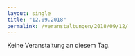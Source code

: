 ```yaml
---
layout: single
title: "12.09.2018"
permalink: /veranstaltungen/2018/09/12/
---
```


Keine Veranstaltung an diesem Tag.
